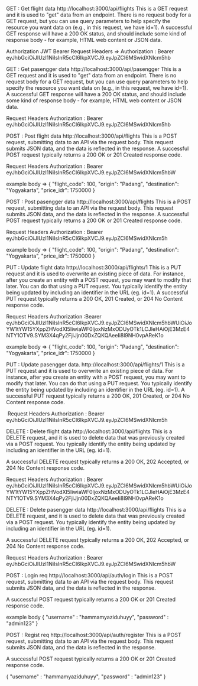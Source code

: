GET : Get flight data
http://localhost:3000/api/flights
This is a GET request and it is used to "get" data from an endpoint. There is no request body for a GET request, but you can use query parameters to help specify the resource you want data on (e.g., in this request, we have id=1).
A successful GET response will have a 200 OK status, and should include some kind of response body - for example, HTML web content or JSON data.

Authorization JWT Bearer
Request Headers =>
Authorization : Bearer eyJhbGciOiJIUzI1NiIsInR5cCI6IkpXVCJ9.eyJpZCI6MSwidXNlcm5hb


GET : Get pasengger data
http://localhost:3000/api/pasengger
This is a GET request and it is used to "get" data from an endpoint. There is no request body for a GET request, but you can use query parameters to help specify the resource you want data on (e.g., in this request, we have id=1).
A successful GET response will have a 200 OK status, and should include some kind of response body - for example, HTML web content or JSON data.

﻿Request Headers
Authorization : Bearer eyJhbGciOiJIUzI1NiIsInR5cCI6IkpXVCJ9.eyJpZCI6MSwidXNlcm5hb


POST : Post flight data
http://localhost:3000/api/flights
This is a POST request, submitting data to an API via the request body. This request submits JSON data, and the data is reflected in the response.
A successful POST request typically returns a 200 OK or 201 Created response code.

Request Headers
Authorization : Bearer eyJhbGciOiJIUzI1NiIsInR5cCI6IkpXVCJ9.eyJpZCI6MSwidXNlcm5hbW

example body =>
{
        "flight_code": 100,
        "origin": "Padang",
        "destination": "Yogyakarta",
        "price_idr": 1750000
    }

POST : Post pasengger data
http://localhost:3000/api/flights
This is a POST request, submitting data to an API via the request body. This request submits JSON data, and the data is reflected in the response.
A successful POST request typically returns a 200 OK or 201 Created response code.

﻿Request Headers
Authorization : Bearer eyJhbGciOiJIUzI1NiIsInR5cCI6IkpXVCJ9.eyJpZCI6MSwidXNlcm5h

  example body =>
{
        "flight_code": 100,
        "origin": "Padang",
        "destination": "Yogyakarta",
        "price_idr": 1750000
    }


PUT : Update flight data
http://localhost:3000/api/flights/1
This is a PUT request and it is used to overwrite an existing piece of data. For instance, after you create an entity with a POST request, you may want to modify that later. You can do that using a PUT request. You typically identify the entity being updated by including an identifier in the URL (eg. id=1).
A successful PUT request typically returns a 200 OK, 201 Created, or 204 No Content response code.

Request Headers
Authorization :Bearer eyJhbGciOiJIUzI1NiIsInR5cCI6IkpXVCJ9.eyJpZCI6MSwidXNlcm5hbWUiOiJoYW1tYW15YXppZHVodXl5IiwiaWF0IjoxNzMxODUyOTk1LCJleHAiOjE3MzE4NTY1OTV9.SYM3X4qPy2FjiJjn00DxZQKQAeeIi8l9NH0vpAReK1o

example body =>
{
        "flight_code": 100,
        "origin": "Padang",
        "destination": "Yogyakarta",
        "price_idr": 1750000
    }

    
PUT : Update pasengger data.
http://localhost:3000/api/flights/1
This is a PUT request and it is used to overwrite an existing piece of data. For instance, after you create an entity with a POST request, you may want to modify that later. You can do that using a PUT request. You typically identify the entity being updated by including an identifier in the URL (eg. id=1).
A successful PUT request typically returns a 200 OK, 201 Created, or 204 No Content response code.

﻿
Request Headers
Authorization : Bearer eyJhbGciOiJIUzI1NiIsInR5cCI6IkpXVCJ9.eyJpZCI6MSwidXNlcm5h



DELETE : Delete flight data
http://localhost:3000/api/flights
This is a DELETE request, and it is used to delete data that was previously created via a POST request. You typically identify the entity being updated by including an identifier in the URL (eg. id=1).

A successful DELETE request typically returns a 200 OK, 202 Accepted, or 204 No Content response code.

Request Headers 
Authorization : Bearer eyJhbGciOiJIUzI1NiIsInR5cCI6IkpXVCJ9.eyJpZCI6MSwidXNlcm5hbWUiOiJoYW1tYW15YXppZHVodXl5IiwiaWF0IjoxNzMxODUyOTk1LCJleHAiOjE3MzE4NTY1OTV9.SYM3X4qPy2FjiJjn00DxZQKQAeeIi8l9NH0vpAReK1o



DELETE : Delete pasengger data
http://localhost:3000/api/flights
This is a DELETE request, and it is used to delete data that was previously created via a POST request. You typically identify the entity being updated by including an identifier in the URL (eg. id=1).

A successful DELETE request typically returns a 200 OK, 202 Accepted, or 204 No Content response code.

Request Headers
Authorization : Bearer eyJhbGciOiJIUzI1NiIsInR5cCI6IkpXVCJ9.eyJpZCI6MSwidXNlcm5hbW


POST : Login req
http://localhost:3000/api/auth/login
This is a POST request, submitting data to an API via the request body. This request submits JSON data, and the data is reflected in the response.

A successful POST request typically returns a 200 OK or 201 Created response code.

example body {
    "username" : "hammamyaziduhuyy",
    "password" : "admin123"
}



POST : Regist req
http://localhost:3000/api/auth/register
This is a POST request, submitting data to an API via the request body. This request submits JSON data, and the data is reflected in the response.

A successful POST request typically returns a 200 OK or 201 Created response code.

﻿{
    "username" : "hammamyaziduhuyy",
    "password" : "admin123"
}

